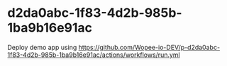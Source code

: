 # d2da0abc-1f83-4d2b-985b-1ba9b16e91ac
Deploy demo app using https://github.com/Wopee-io-DEV/p-d2da0abc-1f83-4d2b-985b-1ba9b16e91ac/actions/workflows/run.yml
